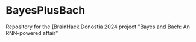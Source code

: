 # BayesPlusBach
Repository for the [BrainHack Donostia 2024 project "Bayes and Bach: An RNN-powered affair"
